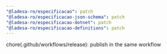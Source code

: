 ```yaml
---
"@ladesa-ro/especificacao": patch
"@ladesa-ro/especificacao-json-schema": patch
"@ladesa-ro/especificacao-dotnet": patch
"@ladesa-ro/especificacao-definitions": patch
---
```


chore(.github/workflows/release): publish in the same workflow
